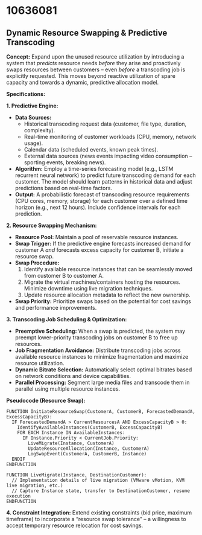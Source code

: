 # 10636081

## Dynamic Resource Swapping & Predictive Transcoding

**Concept:** Expand upon the unused resource utilization by introducing a system that *predicts* resource needs *before* they arise and proactively swaps resources between customers – even *before* a transcoding job is explicitly requested. This moves beyond reactive utilization of spare capacity and towards a dynamic, predictive allocation model.

**Specifications:**

**1. Predictive Engine:**

*   **Data Sources:**
    *   Historical transcoding request data (customer, file type, duration, complexity).
    *   Real-time monitoring of customer workloads (CPU, memory, network usage).
    *   Calendar data (scheduled events, known peak times).
    *   External data sources (news events impacting video consumption – sporting events, breaking news).
*   **Algorithm:** Employ a time-series forecasting model (e.g., LSTM recurrent neural network) to predict future transcoding demand for each customer. The model should learn patterns in historical data and adjust predictions based on real-time factors.
*   **Output:** A probabilistic forecast of transcoding resource requirements (CPU cores, memory, storage) for each customer over a defined time horizon (e.g., next 12 hours).  Include confidence intervals for each prediction.

**2. Resource Swapping Mechanism:**

*   **Resource Pool:** Maintain a pool of reservable resource instances.
*   **Swap Trigger:** If the predictive engine forecasts increased demand for customer A *and* forecasts excess capacity for customer B, initiate a resource swap.
*   **Swap Procedure:**
    1.  Identify available resource instances that can be seamlessly moved from customer B to customer A.
    2.  Migrate the virtual machines/containers hosting the resources. Minimize downtime using live migration techniques.
    3.  Update resource allocation metadata to reflect the new ownership.
*   **Swap Priority:** Prioritize swaps based on the potential for cost savings and performance improvements.

**3. Transcoding Job Scheduling & Optimization:**

*   **Preemptive Scheduling:** When a swap is predicted, the system may preempt lower-priority transcoding jobs on customer B to free up resources.
*   **Job Fragmentation Avoidance:** Distribute transcoding jobs across available resource instances to minimize fragmentation and maximize resource utilization.
*   **Dynamic Bitrate Selection:** Automatically select optimal bitrates based on network conditions and device capabilities.
*   **Parallel Processing:** Segment large media files and transcode them in parallel using multiple resource instances.

**Pseudocode (Resource Swap):**

```
FUNCTION InitiateResourceSwap(CustomerA, CustomerB, ForecastedDemandA, ExcessCapacityB):
  IF ForecastedDemandA > CurrentResourcesA AND ExcessCapacityB > 0:
    IdentifyAvailableInstances(CustomerB, ExcessCapacityB)
    FOR EACH Instance IN AvailableInstances:
      IF Instance.Priority < CurrentJob.Priority:
        LiveMigrate(Instance, CustomerA)
        UpdateResourceAllocation(Instance, CustomerA)
        LogSwapEvent(CustomerA, CustomerB, Instance)
  ENDIF
ENDFUNCTION

FUNCTION LiveMigrate(Instance, DestinationCustomer):
  // Implementation details of live migration (VMware vMotion, KVM live migration, etc.)
  // Capture Instance state, transfer to DestinationCustomer, resume execution
ENDFUNCTION
```

**4.  Constraint Integration:**  Extend existing constraints (bid price, maximum timeframe) to incorporate a “resource swap tolerance” – a willingness to accept temporary resource relocation for cost savings.